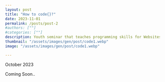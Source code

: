 ```yaml
---
layout: post
title: "How to code{}?"
date: 2023-11-01
permalink: /posts/post-2
#authors: [""]
#categories: [""]
description: Youth seminar that teaches programming skills for Websites and Arduinos in a fun way. 
thumbnail: "/assets/images/gen/post/code1.webp"
image: "/assets/images/gen/post/code1.webp"

---
```


October 2023

Coming Soon..
